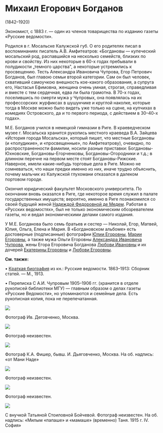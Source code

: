 # Михаил Егорович Богданов
(1842–1920)

Экономист, с 1883 г. — один из членов товарищества по изданию газеты «Русские ведомости».

Родился в г. Мосальске Калужской губ. О его родителях писал в воспоминаниях писатель А.В. Амфитеатров: «Богдановы — купеческий мосальский род, распавшийся на несколько семейств, близких по крови и свойству. Из них некоторые в 60-х годах пребывали в полудикости „темного царства", а некоторые устремились к просвещению. Тесть Александра Ивановича Чупрова, Егор Петрович Богданов, был главою семьи второй категории. Сам он был человек, схвативший самоучкою внешность кое-какого образования, а супруга его, Настасья Ефимовна, женщина очень умная, строгая, справедливая и вместе с тем сердечная, едва ли была грамотна. В 70-х годах, поселившись по смерти мужа у Чупровых, она появлялась на их профессорских журфиксах в шушунчике и круглой наколке, которые тогда в Москве можно было видеть уже только на сцене, на купчихах в комедиях Островского, да и то первого периода, с действием в 30–40-х годах». 

М.Е. Богданов учился в немецкой гимназии в Риге. В краеведческом музее г. Мосальска хранится рукопись местного краеведа В.А. Зайцева «История города Мосальска», который пишет, что местные Богдановы (и «полудикие», и «просвещенные», по Амфитеатрову), очевидно, по распространенности фамилии, носили разные приставки: Богдановы-Юхновские, Богдановы-Егорченковы, Богдановы-Огородники и т.д.; в длинном перечне на первом месте стоят Богдановы-Рижские. Наверное, имели какие-нибудь торговые дела в Риге. Можно не сомневаться, что наши предки именно из них, иначе трудно объяснить, почему мальчик из Калужской глухомани отказался в далеком портовом городе.

Окончил юридический факультет Московского университета. По окончании вновь оказался в Риге, где некоторое время служил в палате государственных имуществ; вероятно, именно в Риге познакомился со своей будущей женой [Надеждой Федоровной де Медем](NFBdM.md). Работая в «Русских ведомостях», был не только экономическим обозревателем газеты, но и ведал экономическими делами самого издания.

У М.Е. Богданова было семь братьев и сестер — Николай, Егор, Матвей, Юлия, Ольга, Елена и Мария. В «Богдановском альбоме» есть достоверные (подписанные) фотографии [Юлии Егоровны](AACh.md#snv), [Марии Егоровны](MESB.md), а также мужа Ольги Егоровны [Александра Ивановича Чупрова](AICh.md), жены Егора Егоровича Богданова [Любови Ивановны](EEB.md) и их дочерей [Екатерины Егоровны](EEB.md#EkEB) и [Любови Егоровны](EEB.md#leb).

**См. также:**

• [Краткая биография](../docs/MEB-1913.md) из кн.: Русские ведомости. 1863–1913: Сборник статей. — М., 1913.

• Переписка С А.И. Чупровым 1905–1906 гг. (хранится в отделе рукописей библиотеки МГУ) — главным образом о делах газеты «Русские Ведомости», но упоминаются и семейные дела. Есть рукописная копия, пока не перепечатанная.

![](../Album/img/06-2.jpg)

Фотограф Ив. Деговченко, Москва.

![](../Album/img/06-3.jpg)

Фотограф неизвестен.

![](../Album/img/24-1.jpg)

Фотограф К.А. Фишер, бывш. И. Дьяговченко, Москва.
На об. надпись: «от Мани Наде»

![](img/MEB-04.jpg)

Фотограф неизвестен.

![](img/MEB-05.jpg)

Фотограф неизвестен.

![](img/MEB-TSB.jpg)

С внучкой Татьяной Стоиловной Бойчевой.
Фотограф неизвестен.
На об. надпись: «Милым «папаше» и «мамаше» (временно) Таня. 1915 г. IV. София»